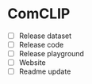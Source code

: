 # ComCLIP


- [ ] Release dataset
- [ ] Release code
- [ ] Release playground 
- [ ] Website 
- [ ] Readme update 
